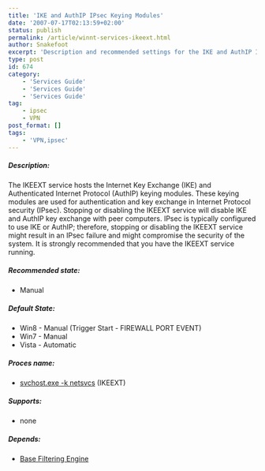 ```yaml
---
title: 'IKE and AuthIP IPsec Keying Modules'
date: '2007-07-17T02:13:59+02:00'
status: publish
permalink: /article/winnt-services-ikeext.html
author: Snakefoot
excerpt: 'Description and recommended settings for the IKE and AuthIP IPsec Keying Modules service.'
type: post
id: 674
category:
    - 'Services Guide'
    - 'Services Guide'
    - 'Services Guide'
tag:
    - ipsec
    - VPN
post_format: []
tags:
    - 'VPN,ipsec'
---
```

##### Description:

 The IKEEXT service hosts the Internet Key Exchange (IKE) and Authenticated Internet Protocol (AuthIP) keying modules. These keying modules are used for authentication and key exchange in Internet Protocol security (IPsec). Stopping or disabling the IKEEXT service will disable IKE and AuthIP key exchange with peer computers. IPsec is typically configured to use IKE or AuthIP; therefore, stopping or disabling the IKEEXT service might result in an IPsec failure and might compromise the security of the system. It is strongly recommended that you have the IKEEXT service running.
 
##### Recommended state:

- Manual

##### Default State:

- Win8 - Manual (Trigger Start - FIREWALL PORT EVENT)
- Win7 - Manual
- Vista - Automatic

##### Proces name:

- [svchost.exe -k netsvcs](/article/winnt-services-wrapper.html) (IKEEXT)

##### Supports:

- none

##### Depends:

- [Base Filtering Engine](/article/winnt-services-bfe.html)